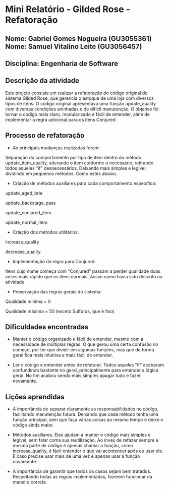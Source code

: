 # Mini Relatório - Gilded Rose - Refatoração
## Nome: Gabriel Gomes Nogueira (GU3055361)    Nome: Samuel Vitalino Leite (GU3056457)
## Disciplina: Engenharia de Software

## Descrição da atividade

Este projeto consiste em realizar a refatoração do código original do sistema Gilded Rose, que gerencia o estoque de uma loja com diversos tipos de itens. O código original apresentava uma função update_quality com diversas condições aninhadas e de difícil manutenção. O objetivo foi tornar o código mais claro, modularizado e fácil de entender, além de implementar a regra adicional para os itens Conjured.

## Processo de refatoração
- As principais mudanças realizadas foram:

Separação do comportamento por tipo de item dentro do método update_item_quality, alterando o item conforme o necessário, retirando todos aqueles "if" desnecessários. Deixando mais simples e legível, dividindo em pequenos métodos. Como estes abaixo.

- Criação de métodos auxiliares para cada comportamento específico:

update_aged_brie

update_backstage_pass

update_conjured_item

update_normal_item

- Criação dos métodos utilitários:

increase_quality

decrease_quality

- Implementação da regra para Conjured:

Itens cujo nome começa com "Conjured" passam a perder qualidade duas vezes mais rápido que os itens normais. Assim como havia sido descrito na atividade.

- Preservação das regras gerais do sistema:

Qualidade mínima = 0

Qualidade máxima = 50 (exceto Sulfuras, que é fixo)


## Dificuldades encontradas

- Manter o código organizado e fácil de entender, mesmo com a necessidade de múltiplas regras. O que gerou uma certa confusão no começo, por ter que dividir em algumas funções, mas que de forma geral fica mais intuitiva e mais fácil de entender.

- Ler o código e entender antes de refatorar. Todos aqueles "if" acabaram confundindo bastante no geral, principalmente para entender a lógica geral. No fim acabou sendo mais simples apagar tudo e fazer novamente.

## Lições aprendidas
- A importância de separar claramente as responsabilidades no código, facilitando manutenção futura. Deixando que cada método tenha uma função principal, sem que faça várias coisas ao mesmo tempo e deixe o código ainda maior.

- Métodos auxiliares. Eles ajudam a manter o código mais simples e legível, sem falar coma sua reutilização. Ao invés de refazer sempre a mesma parte de código é apenas chamar a função, como increase_quality, é fácil entender o que vai acontencer após eu usar ele. E caso precise usar mais de uma vez é apenas usar a função novamente.

- A importância de garantir que todos os casos sejam bem tratados. Respeitando todas as regras implementadas, fazerem funcionar da maneira correta.
